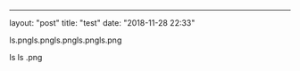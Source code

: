 ---
layout: "post"
title: "test"
date: "2018-11-28 22:33"








 ls.pngls.pngls.pngls.pngls.png



ls
ls
.png
